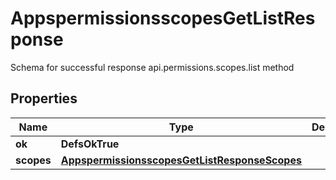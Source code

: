 

# AppspermissionsscopesGetListResponse

Schema for successful response api.permissions.scopes.list method

## Properties

| Name | Type | Description | Notes |
|------------ | ------------- | ------------- | -------------|
|**ok** | **DefsOkTrue** |  |  |
|**scopes** | [**AppspermissionsscopesGetListResponseScopes**](AppspermissionsscopesGetListResponseScopes.md) |  |  |



